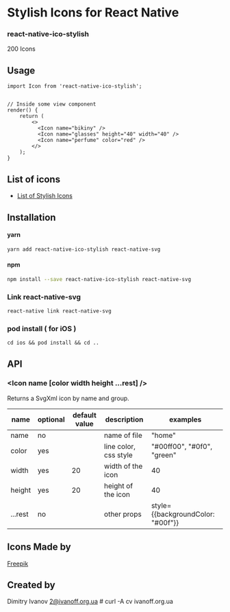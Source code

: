 # Stylish Icons for React Native

### react-native-ico-stylish

200 Icons

## Usage

```
import Icon from 'react-native-ico-stylish';


// Inside some view component
render() {
    return (
        <>
          <Icon name="bikiny" />
          <Icon name="glasses" height="40" width="40" />
          <Icon name="perfume" color="red" />
        </>
    );
}

```

## List of icons

- [List of Stylish Icons](static/stylish.md)

## Installation

#### yarn

```bash
yarn add react-native-ico-stylish react-native-svg
```

#### npm

```bash
npm install --save react-native-ico-stylish react-native-svg
```

### Link react-native-svg

```bash
react-native link react-native-svg
```

### pod install ( for iOS )

```
cd ios && pod install && cd ..
```

## API

### <Icon name [color width height ...rest] />

Returns a SvgXml icon by name and group.

 name | optional | default value | description | examples
------|----------|---------------|-------------|---------
name | no |  | name of file | "home"
color | yes | | line color, css style | "#00ff00", "#0f0", "green"
width | yes | 20 | width of the icon | 40
height | yes | 20 | height of the icon | 40
...rest | no | | other props | style={{backgroundColor: "#00f"}}

## Icons Made by

[Freepik](https://www.flaticon.com/authors/freepik)

## Created by

Dimitry Ivanov <2@ivanoff.org.ua> # curl -A cv ivanoff.org.ua
